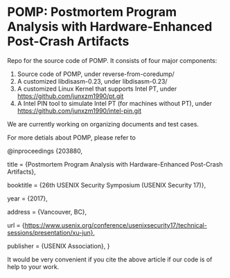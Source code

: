 # POMP: Postmortem Program Analysis with Hardware-Enhanced Post-Crash Artifacts

Repo for the source code of POMP. It consists of four major components: 
1. Source code of POMP, under reverse-from-coredump/
2. A customized libdisasm-0.23, under libdisasm-0.23/ 
3. A customized Linux Kernel that supports Intel PT, under https://github.com/junxzm1990/pt.git
4. A Intel PIN tool to simulate Intel PT (for machines without PT), under https://github.com/junxzm1990/intel-pin.git

We are currently working on organizing documents and test cases. 

For more detials about POMP, please refer to 

@inproceedings {203880,

title = {Postmortem Program Analysis with Hardware-Enhanced Post-Crash Artifacts},

booktitle = {26th USENIX Security Symposium (USENIX Security 17)},

year = {2017},

address = {Vancouver, BC},

url = {https://www.usenix.org/conference/usenixsecurity17/technical-sessions/presentation/xu-jun},

publisher = {USENIX Association},
}

It would be very convenient if you cite the above article if our code is of help to your work. 

